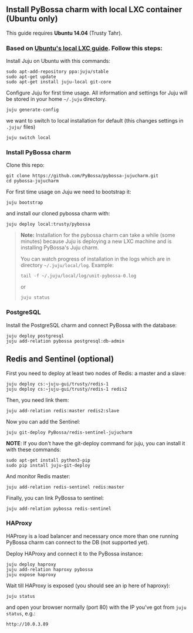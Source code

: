 ## Install PyBossa charm with local LXC container (Ubuntu only)

This guide requires **Ubuntu 14.04** (Trusty Tahr).

### Based on [Ubuntu's local LXC guide](https://juju.ubuntu.com/docs/config-LXC.html). Follow this steps:

Install Juju on Ubuntu with this commands:
```
sudo apt-add-repository ppa:juju/stable
sudo apt-get update
sudo apt-get install juju-local git-core
```

Configure Juju for first time usage. All information and settings for Juju will be stored in your home `~/.juju` directory.
```
juju generate-config
```

we want to switch to local installation for default (this changes settings in `.juju/` files)
```
juju switch local
```

### Install PyBossa charm

Clone this repo:
```
git clone https://github.com/PyBossa/pybossa-jujucharm.git
cd pybossa-jujucharm
```

For first time usage on Juju we need to bootstrap it:
```
juju bootstrap
```
 
and install our cloned pybossa charm with:
```
juju deploy local:trusty/pybossa
```

> **Note:** Installation for the pybossa charm can take a while (some minutes) because Juju is deploying a new LXC machine and is installing PyBossa's Juju charm.
>
> You can watch progress of installation in the logs which are in directory `~/.juju/local/log`. Example:
> ```
> tail -f ~/.juju/local/log/unit-pybossa-0.log
> ```
> or
> ```
> juju status
> ```

### PostgreSQL

Install the PostgreSQL charm and connect PyBossa with the database:
```
juju deploy postgresql
juju add-relation pybossa postgresql:db-admin
```

## Redis and Sentinel (optional)

First you need to deploy at least two nodes of Redis: a master and a slave:

```
juju deploy cs:~juju-gui/trusty/redis-1
juju deploy cs:~juju-gui/trusty/redis-1 redis2
```

Then, you need link them:

```
juju add-relation redis:master redis2:slave
```

Now you can add the Sentinel:

```
juju git-deploy PyBossa/redis-sentinel-jujucharm
```

**NOTE**: If you don't have the git-deploy command for juju, you can install it with these commands:

```
sudo apt-get install python3-pip
sudo pip install juju-git-deploy
```

And monitor Redis master:

```
juju add-relation redis-sentinel redis:master
```

Finally, you can link PyBossa to sentinel:

```
juju add-relation pybossa redis-sentinel
```



### HAProxy

HAProxy is a load balancer and necessary once more than one running PyBossa
charm can connect to the DB (not supported yet).

Deploy HAProxy and connect it to the PyBossa instance:
```
juju deploy haproxy
juju add-relation haproxy pybossa
juju expose haproxy
```

Wait till HAProxy is exposed (you should see an ip here of haproxy):
```
juju status
```

and open your browser normally (port 80) with the IP you've got from `juju status`, e.g.:
```
http://10.0.3.89
```
